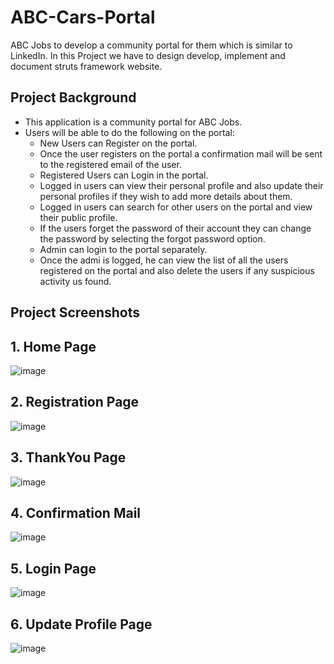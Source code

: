 # ABC-Cars-Portal
ABC Jobs to develop a community portal for them which is similar to LinkedIn. In this Project we have to design develop, implement and document struts framework website.

## Project Background
* This application is a community portal for ABC Jobs.
* Users will be able to do the following on the portal:
  * New Users can Register on the portal.
  * Once the user registers on the portal a confirmation mail will be sent to the registered email of the user.
  * Registered Users can Login in the portal.
  * Logged in users can view their personal profile and also update their personal profiles if they wish to add more details about them.
  * Logged in users can search for other users on the portal and view their public profile.
  * If the users forget the password of their account they can change the password by selecting the forgot password option.
  * Admin can login to the portal separately.
  * Once the admi is logged, he can view the list of all the users registered on the portal and also delete the users if any suspicious activity us found.


## Project Screenshots
## 1. Home Page
![image](https://user-images.githubusercontent.com/91181779/134571159-99eef9a4-c9d3-4c12-824d-6ae267aee5ab.png)

## 2. Registration Page
![image](https://user-images.githubusercontent.com/91181779/134571286-1f61520b-1804-4211-98ff-ca55ac5dbb28.png)

## 3. ThankYou Page
![image](https://user-images.githubusercontent.com/91181779/134571347-b1389b3e-f07a-4239-8554-61ff4b5e0e42.png)

## 4. Confirmation Mail
![image](https://user-images.githubusercontent.com/91181779/134571414-86fdc9dd-db1c-45ae-aaa6-32b91aec43da.png)

## 5. Login Page
![image](https://user-images.githubusercontent.com/91181779/134571742-4f3ddcce-58a6-49c1-abd8-0531f3ce7964.png)

## 6. Update Profile Page
![image](https://user-images.githubusercontent.com/91181779/134571780-242346ab-2f28-4180-9aff-5cb278e25710.png)
